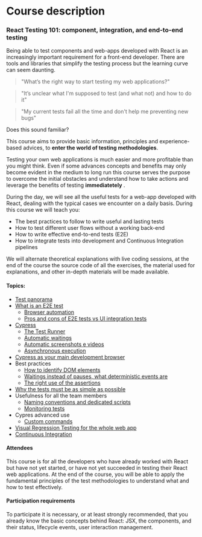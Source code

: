 # Course description

### React Testing 101: component, integration, and end-to-end testing

Being able to test components and web-apps developed with React is an increasingly important requirement for a front-end developer. There are tools and libraries that simplify the testing process but the learning curve can seem daunting.

> "What’s the right way to start testing my web applications?"

> "It’s unclear what I'm supposed to test (and what not) and how to do it"

> "My current tests fail all the time and don't help me preventing new bugs"

Does this sound familiar?

This course aims to provide basic information, principles and experience-based advices, to **enter the world of testing methodologies**.

Testing your own web applications is much easier and more profitable than you might think. Even if some advances concepts and benefits may only become evident in the medium to long run this course serves the purpose to overcome the initial obstacles and understand how to take actions and leverage the benefits of testing **immediatetely** .

During the day, we will see all the useful tests for a web-app developed with React, dealing with the typical cases we encounter on a daily basis. During this course we will teach you:

- The best practices to follow to write useful and lasting tests
- How to test different user flows without a working back-end
- How to write effective end-to-end tests (E2E)
- How to integrate tests into development and Continuous Integration pipelines

We will alternate theoretical explanations with live coding sessions, at the end of the course the source code of all the exercises, the material used for explanations, and other in-depth materials will be made available.

#### Topics:

- [Test panorama](types-of-test.md)
- [What is an E2E test](what-is-an-e2e-test.md)
  - [Browser automation](headless-browser.md)
  - [Pros and cons of E2E tests vs UI integration tests](stubbing-the-backend.md)
- [Cypress](cypress-vs-other-tools.md)
  - [The Test Runner](opening-cypress.md#the-test-runner)
  - [Automatic waitings](cypress-waitings-and-execution-order.md#automatic-waiting)
  - [Automatic screenshots e videos](https://docs.cypress.io/guides/guides/screenshots-and-videos.html#Screenshots)
  - [Asynchronous execution](cypress-waitings-and-execution-order.md#test-code-execution-order)
- [Cypress as your main development browser](cypress-as-a-development-tool.md)
- Best practices
  - [How to identify DOM elements](cypress-testing-library.md)
  - [Waitings instead of pauses, what deterministic events are](waiting-for-ajax-request.md#ajax-request-waiting)
  - [The right use of the assertions](payload-assertions.md)
- [Why the tests must be as simple as possible](testing-rules.md#simple)
- Usefulness for all the team members
  - [Naming conventions and dedicated scripts](dedicated-scripts.md)
  - [Monitoring tests](monitoring-tests.md)
- Cypres advanced use
  - [Custom commands](signup-custom-command.md)
- [Visual Regression Testing for the whole web app](visual-regression-testing.md)
- [Continuous Integration](continuous-integration.md)

#### Attendees

This course is for all the developers who have already worked with React but have not yet started, or have not yet succeeded in testing their React web applications. At the end of the course, you will be able to apply the fundamental principles of the test methodologies to understand what and how to test effectively.

#### Participation requirements

To participate it is necessary, or at least strongly recommended, that you already know the basic concepts behind React: JSX, the components, and their status, lifecycle events, user interaction management.
